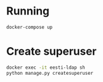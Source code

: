 # Running

```bash
docker-compose up
```

# Create superuser

```bash
docker exec -it eesti-ldap sh
python manage.py createsuperuser
```

